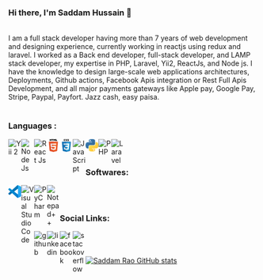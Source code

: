 ### Hi there, I'm Saddam Hussain 👋

<br/>
I am a full stack developer having more than 7 years of web development and designing experience, currently working in reactjs using redux and laravel. I worked as a Back end developer, full-stack developer, and LAMP stack developer, my expertise in PHP, Laravel, Yii2, ReactJs, and Node js.
I have the knowledge to design large-scale web applications architectures, Deployments, Github actions, Facebook Apis integration or Rest Full Apis Development, and all major payments gateways like Apple pay, Google Pay, Stripe, Paypal, Payfort. Jazz cash, easy paisa.
<br>
<br>

### Languages :


<a href="https://www.yiiframework.com/" target="_blank"> <img align="left" alt="Yii 2" width="26px" src="https://i.dlpng.com/static/png/7043481_preview.png" /></a> <a href="https://nodejs.org/en/" target="_blank"> <img align="left" alt="Node Js" width="26px" src="https://nodejs.org/static/images/logo-hexagon-card.png" /></a> <a href="https://reactjs.org/" target="_blank"> <img align="left" alt="React Js" width="26px" src="https://iconape.com/wp-content/files/zk/93042/svg/react.svg" /></a> <a href="https://www.w3.org/html/" target="_blank"><img align="left" alt="HTML5" width="26px" src="https://raw.githubusercontent.com/github/explore/80688e429a7d4ef2fca1e82350fe8e3517d3494d/topics/html/html.png" /></a>
<a href="https://www.w3schools.com/css/" target="_blank"><img align="left" alt="CSS3" width="26px" src="https://raw.githubusercontent.com/github/explore/80688e429a7d4ef2fca1e82350fe8e3517d3494d/topics/css/css.png" /></a>
<a href="https://www.w3schools.com/js/" target="_blank"> <img align="left" alt="JavaScript" width="26px" src="https://cdn.iconscout.com/icon/free/png-256/javascript-2038874-1720087.png" /></a>
<a href="https://www.python.org" target="_blank"> <img align="left" alt="Python" width="26px" src="https://github.com/Aakarsh-B/trying-repos/blob/master/python-5.svg?raw=true" /> </a>
<a href="https://www.php.net/" target="_blank"> <img align="left" alt="PHP" width="26px" src="https://banner2.cleanpng.com/20180427/zaq/kisspng-web-development-php-programming-language-computer-5ae381e5d40ec8.1931377315248593658686.jpg" /> </a>
<a href="https://www.w3schools.com/laravel/" target="_blank"> <img align="left" alt="Laravel" width="26px" src="https://cdn.jsdelivr.net/npm/simple-icons@3.0.1/icons/laravel.svg" /> </a>
<br />
<br />
### Softwares:

<img align="left" alt="Visual Studio Code" width="26px" src="https://raw.githubusercontent.com/github/explore/80688e429a7d4ef2fca1e82350fe8e3517d3494d/topics/visual-studio-code/visual-studio-code.png" />
<img align="left" alt="Visual Studio Code" width="26px" src="https://cdn.jsdelivr.net/npm/simple-icons@3.0.1/icons/atom.svg" />
<img align="left" alt="PyCharm" width="26px" src="https://upload.wikimedia.org/wikipedia/commons/thumb/1/1d/PyCharm_Icon.svg/1024px-PyCharm_Icon.svg.png" />
<img align="left" alt="Notepad++" width="26px" src="https://upload.wikimedia.org/wikipedia/commons/f/f5/Notepad_plus_plus.png" />
<br />
<br />

### Social Links:

[<img align="left" src='https://cdn.jsdelivr.net/npm/simple-icons@3.0.1/icons/github.svg' alt='github' width="26px">](https://github.com/saddamrao2572) &nbsp;[<img align="left" src="https://cdn-icons-png.flaticon.com/512/174/174857.png" alt='linkedin' width="26px">](https://www.linkedin.com/in/saddam-hussain-08820061/) &nbsp; [<img align="left" src="https://pngimg.com/uploads/facebook_logos/facebook_logos_PNG19748.png" alt='facebook' width="26px">](https://www.facebook.com/rao.saddam.7) &nbsp;   [<img align="left" src="https://upload.wikimedia.org/wikipedia/commons/thumb/e/ef/Stack_Overflow_icon.svg/768px-Stack_Overflow_icon.svg.png" alt='stackoverflow' width="26px">](https://stackoverflow.com/users/11999930) 
<br/>
<br>
<br>
[![Saddam Rao GitHub stats](https://github-readme-stats.vercel.app/api?username=saddamrao2572)](https://github.com/saddamrao2572/github-readme-stats)
